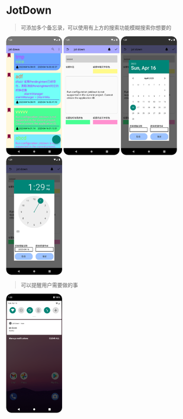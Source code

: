 # JotDown
> 可添加多个备忘录，可以使用有上方的搜索功能模糊搜索你想要的
<img src="renderingsShow/1.png" alt="主页" width="30%" />
<img src="renderingsShow/2.png" alt="添加备忘录" width="30%" />
<img src="renderingsShow/3.png" alt="设置提醒日期" width="30%" />
<img src="renderingsShow/4.png" alt="设置提醒时间" width="30%" />

> 可以提醒用户需要做的事
<img src="renderingsShow/5.png" alt="到点提醒" width="30%" />
